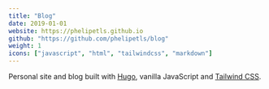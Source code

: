 ```yaml
---
title: "Blog"
date: 2019-01-01
website: https://phelipetls.github.io
github: "https://github.com/phelipetls/blog"
weight: 1
icons: ["javascript", "html", "tailwindcss", "markdown"]
---
```


Personal site and blog built with [Hugo](https://gohugo.io/), vanilla
JavaScript and [Tailwind CSS](https://tailwindcss.com/).
